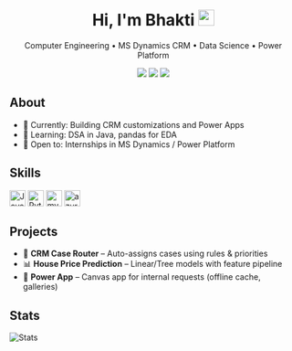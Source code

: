 <!--
**bhakti-thakur/bhakti-thakur** is a ✨ _special_ ✨ repository because its `README.md` (this file) appears on your GitHub profile.

Here are some ideas to get you started:

- 🔭 I’m currently working on ...
- 🌱 I’m currently learning ...
- 👯 I’m looking to collaborate on ...
- 🤔 I’m looking for help with ...
- 💬 Ask me about ...
- 📫 How to reach me: ...
- 😄 Pronouns: ...
- ⚡ Fun fact: ...
-->
<!-- Header -->
<h1 align="center">Hi, I'm Bhakti <img src="https://github.com/<your-username>/<your-username>/assets/handwave.gif" height="28"/></h1>
<p align="center">Computer Engineering • MS Dynamics CRM • Data Science • Power Platform</p>

<!-- Badges -->
<p align="center">
  <a href="https://linkedin.com/in/yourid"><img src="https://img.shields.io/badge/LinkedIn-Connect-blue?logo=linkedin"></a>
  <a href="mailto:you@example.com"><img src="https://img.shields.io/badge/Email-Contact-informational?logo=gmail"></a>
  <img src="https://img.shields.io/github/followers/<your-username>?label=Follow&style=social">
</p>

## About
- 🎯 Currently: Building CRM customizations and Power Apps
- 🧠 Learning: DSA in Java, pandas for EDA
- 🚀 Open to: Internships in MS Dynamics / Power Platform

## Skills
<p>
  <img alt="Java" height="28" src="https://cdn.jsdelivr.net/gh/devicons/devicon/icons/java/java-original.svg"/>
  <img alt="Python" height="28" src="https://cdn.jsdelivr.net/gh/devicons/devicon/icons/python/python-original.svg"/>
  <img alt="mysql"  height="28" src="https://cdn.jsdelivr.net/gh/devicons/devicon/icons/mysql/mysql-original.svg"/>
  <img alt="azure"  height="28" src="https://cdn.jsdelivr.net/gh/devicons/devicon/icons/azure/azure-original.svg"/>
</p>

## Projects
- 🔧 **CRM Case Router** – Auto-assigns cases using rules & priorities
- 📊 **House Price Prediction** – Linear/Tree models with feature pipeline
- 🧩 **Power App** – Canvas app for internal requests (offline cache, galleries)

## Stats
![Stats](https://github-readme-stats.vercel.app/api?username=<bhakti-thakur>&show_icons=true)
